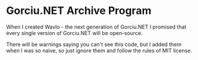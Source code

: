 # Gorciu.NET Archive Program

When I created Wavlo - the next generation of Gorciu.NET I promised that every single version of Gorciu.NET will be open-source.

There will be warnings saying you can't see this code, but I added them when I was so naive, so just ignore them and follow the rules of MIT license.
